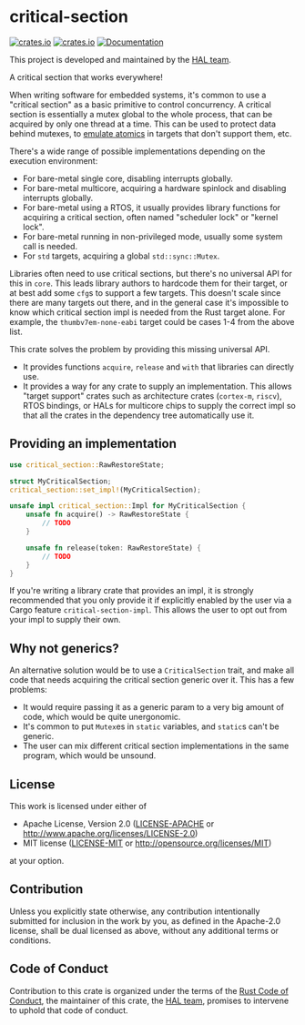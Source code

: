 # critical-section
[![crates.io](https://img.shields.io/crates/d/critical-section.svg)](https://crates.io/crates/critical-section)
[![crates.io](https://img.shields.io/crates/v/critical-section.svg)](https://crates.io/crates/critical-section)
[![Documentation](https://docs.rs/critical-section/badge.svg)](https://docs.rs/critical-section)

This project is developed and maintained by the [HAL team][team].

A critical section that works everywhere!

When writing software for embedded systems, it's common to use a "critical section"
as a basic primitive to control concurrency. A critical section is essentially a 
mutex global to the whole process, that can be acquired by only one thread at a time. 
This can be used to protect data behind mutexes, to [emulate atomics](https://github.com/embassy-rs/atomic-polyfill) in 
targets that don't support them, etc.

There's a wide range of possible implementations depending on the execution environment:
- For bare-metal single core, disabling interrupts globally.
- For bare-metal multicore, acquiring a hardware spinlock and disabling interrupts globally.
- For bare-metal using a RTOS, it usually provides library functions for acquiring a critical section, often named "scheduler lock" or "kernel lock".
- For bare-metal running in non-privileged mode, usually some system call is needed.
- For `std` targets, acquiring a global `std::sync::Mutex`.

Libraries often need to use critical sections, but there's no universal API for this in `core`. This leads
library authors to hardcode them for their target, or at best add some `cfg`s to support a few targets.
This doesn't scale since there are many targets out there, and in the general case it's impossible to know
which critical section impl is needed from the Rust target alone. For example, the `thumbv7em-none-eabi` target
could be cases 1-4 from the above list.

This crate solves the problem by providing this missing universal API.

- It provides functions `acquire`, `release` and `with` that libraries can directly use.
- It provides a way for any crate to supply an implementation. This allows "target support" crates such as architecture crates (`cortex-m`, `riscv`), RTOS bindings, or HALs for multicore chips to supply the correct impl so that all the crates in the dependency tree automatically use it.

## Providing an implementation

```rust
use critical_section::RawRestoreState;

struct MyCriticalSection;
critical_section::set_impl!(MyCriticalSection);

unsafe impl critical_section::Impl for MyCriticalSection {
    unsafe fn acquire() -> RawRestoreState {
        // TODO
    }

    unsafe fn release(token: RawRestoreState) {
        // TODO
    }
}
```

If you're writing a library crate that provides an impl, it is strongly recommended that
you only provide it if explicitly enabled by the user via a Cargo feature `critical-section-impl`.
This allows the user to opt out from your impl to supply their own. 

## Why not generics?

An alternative solution would be to use a `CriticalSection` trait, and make all
code that needs acquiring the critical section generic over it. This has a few problems:

- It would require passing it as a generic param to a very big amount of code, which
would be quite unergonomic.
- It's common to put `Mutex`es in `static` variables, and `static`s can't 
be generic.
- The user can mix different critical section implementations in the same program,
which would be unsound.

## License

This work is licensed under either of

- Apache License, Version 2.0 ([LICENSE-APACHE](LICENSE-APACHE) or
  <http://www.apache.org/licenses/LICENSE-2.0>)
- MIT license ([LICENSE-MIT](LICENSE-MIT) or <http://opensource.org/licenses/MIT>)

at your option.

## Contribution

Unless you explicitly state otherwise, any contribution intentionally submitted
for inclusion in the work by you, as defined in the Apache-2.0 license, shall be
dual licensed as above, without any additional terms or conditions.

## Code of Conduct

Contribution to this crate is organized under the terms of the [Rust Code of
Conduct][CoC], the maintainer of this crate, the [HAL team][team], promises
to intervene to uphold that code of conduct.

[CoC]: CODE_OF_CONDUCT.md
[team]: https://github.com/rust-embedded/wg#the-hal-team

